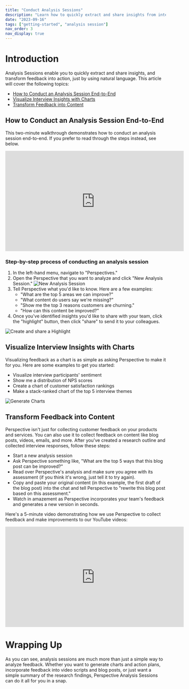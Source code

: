 ```yaml
---
title: "Conduct Analysis Sessions"
description: "Learn how to quickly extract and share insights from interviews"
date: "2023-09-16"
tags: ["getting-started", "analysis session"]
nav_order: 3
nav_display: true
---
```


# Introduction
Analysis Sessions enable you to quickly extract and share insights, and transform feedback into action, just by using natural language. This article will cover the following topics:
- [How to Conduct an Analysis Session End-to-End](#how-to-conduct-an-analysis-session-end-to-end)
- [Visualize Interview Insights with Charts](#visualize-interview-insights-with-charts)
- [Transform Feedback into Content](#transform-feedback-into-content)


## How to Conduct an Analysis Session End-to-End
This two-minute walkthrough demonstrates how to conduct an analysis session end-to-end. If you prefer to read through the steps instead, see below.


<iframe width="560" height="315" src="https://www.youtube.com/embed/pbb0OBtZeck?si=TVOqOEnW2HD6pK8y" title="YouTube video player" frameborder="0" allow="accelerometer; autoplay; clipboard-write; encrypted-media; gyroscope; picture-in-picture; web-share" referrerpolicy="strict-origin-when-cross-origin" allowfullscreen></iframe>

### Step-by-step process of conducting an analysis session
1. In the left-hand menu, navigate to "Perspectives."
2. Open the Perspective that you want to analyze and click "New Analysis Session."
![New Analysis Session](/images/analysis-session-start.png)
3. Tell Perspective what you'd like to know. Here are a few examples:
    * "What are the top 5 areas we can improve?"
    * "What content do users say we're missing?"
    * "Show me the top 3 reasons customers are churning."
    * "How can this content be improved?"
4. Once you've identified insights you'd like to share with your team, click the "highlight" button, then click "share" to send it to your colleagues.

![Create and share a Highlight](/images/create-highlight.gif)

## Visualize Interview Insights with Charts
Visualizing feedback as a chart is as simple as asking Perspective to make it for you. Here are some examples to get you started:
* Visualize interview participants' sentiment
* Show me a distribution of NPS scores
* Create a chart of customer satisfaction rankings
* Make a stack-ranked chart of the top 5 interview themes

![Generate Charts](/images/generate-charts.gif)

## Transform Feedback into Content
Perspective isn't just for collecting customer feedback on your products and services. You can also use it to collect feedback on content like blog posts, videos, emails, and more. After you've created a research outline and collected interview responses, follow these steps:

* Start a new analysis session
* Ask Perspective something like, "What are the top 5 ways that this blog post can be improved?"
* Read over Perspective's analysis and make sure you agree with its assessment (if you think it's wrong, just tell it to try again).
* Copy and paste your original content (in this example, the first draft of the blog post) into the chat and tell Perspective to "rewrite this blog post based on this assessment."
* Watch in amazement as Perspective incorporates your team's feedback and generates a new version in seconds.

Here's a 5-minute video demonstrating how we use Perspective to collect feedback and make improvements to our YouTube videos:


<iframe width="560" height="315" src="https://www.youtube.com/embed/cPyUe_sMQGE?si=C5GWF0VED_jyDl01" title="YouTube video player" frameborder="0" allow="accelerometer; autoplay; clipboard-write; encrypted-media; gyroscope; picture-in-picture; web-share" referrerpolicy="strict-origin-when-cross-origin" allowfullscreen></iframe>


# Wrapping Up
As you can see, analysis sessions are much more than just a simple way to analyze feedback. Whether you want to generate charts and action plans, incorporate feedback into video scripts and blog posts, or just want a simple summary of the research findings, Perspective Analysis Sessions can do it all for you in a snap.
